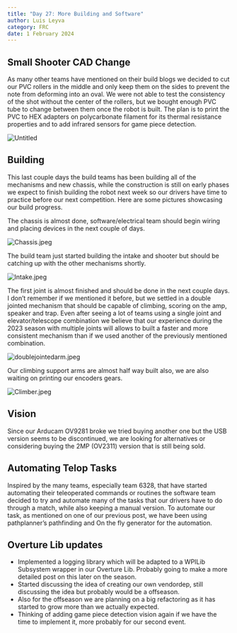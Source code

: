 ```yaml
---
title: "Day 27: More Building and Software"
author: Luis Leyva
category: FRC
date: 1 February 2024
---
```


## Small Shooter CAD Change

As many other teams have mentioned on their build blogs we decided to cut our PVC rollers in the middle and only keep them on the sides to prevent the note from deforming into an oval. We were not able to test the consistency of the shot without the center of the rollers, but we bought enough PVC tube to change between them once the robot is built. The plan is to print the PVC to HEX adapters on polycarbonate filament for its thermal resistance properties and to add infrared sensors for game piece detection.

![Untitled](Day-27/Untitled.png)

## Building

This last couple days the build teams has been building all of the mechanisms and new chassis, while the construction is still on early phases we expect to finish building the robot next week so our drivers have time to practice before our next competition. Here are some pictures showcasing our build progress.

The chassis is almost done, software/electrical team should begin wiring and placing devices in the next couple of days.

![Chassis.jpeg](Day-27/Chassis.jpeg)

The build team just started building the intake and shooter but should be catching up with the other mechanisms shortly.

![Intake.jpeg](Day-27/Intake.jpeg)

The first joint is almost finished and should be done in the next couple days. I don’t remember if we mentioned it before, but we settled in a double jointed mechanism that should be capable of climbing, scoring on the amp, speaker and trap. Even after seeing a lot of teams using a single joint and elevator/telescope combination we believe that our experience during the 2023 season with multiple joints will allows to built a faster and more consistent mechanism than if we used another of the previously mentioned combination.

![doublejointedarm.jpeg](Day-27/doublejointedarm.jpeg)

Our climbing support arms are almost half way built also, we are also waiting on printing our encoders gears.

![Climber.jpeg](Day-27/Climber.jpeg)

## Vision

Since our Arducam OV9281 broke we tried buying another one but the USB version seems to be discontinued, we are looking for alternatives or considering buying the 2MP (OV2311) version that is still being sold.

## Automating Telop Tasks

Inspired by the many teams, especially team 6328, that have started automating their teleoperated commands or routines the software team decided to try and automate many of the tasks that our drivers have to do through a match, while also keeping a manual version. To automate our task, as mentioned on one of our previous post, we have been using pathplanner’s pathfinding and On the fly generator for the automation.

## Overture Lib updates

-   Implemented a logging library which will be adapted to a WPILib Subsystem wrapper in our Overture Lib. Probably going to make a more detailed post on this later on the season.
-   Started discussing the idea of creating our own vendordep, still discussing the idea but probably would be a offseason.
-   Also for the offseason we are planning on a big refactoring as it has started to grow more than we actually expected.
-   Thinking of adding game piece detection vision again if we have the time to implement it, more probably for our second event.

##
